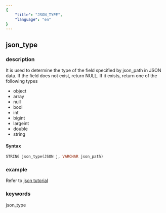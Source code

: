 ```yaml
---
{
    "title": "JSON_TYPE",
    "language": "en"
}
---
```


## json_type

### description

It is used to determine the type of the field specified by json_path in JSON data. If the field does not exist, return NULL. If it exists, return one of the following types

- object
- array
- null
- bool
- int
- bigint
- largeint
- double
- string

#### Syntax

```sql
STRING json_type(JSON j, VARCHAR json_path)
```

### example

Refer to [json tutorial](../../sql-reference/Data-Types/JSON.md)

### keywords

json_type

